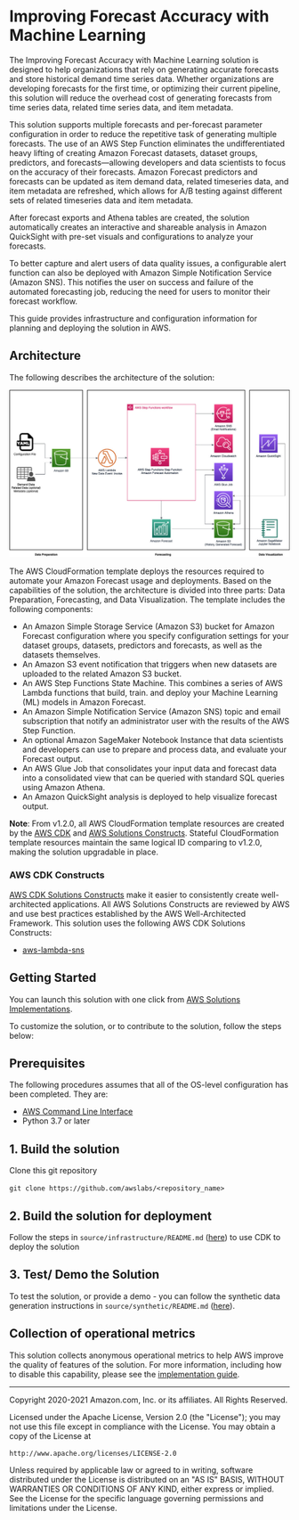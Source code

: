 # Improving Forecast Accuracy with Machine Learning

The Improving Forecast Accuracy with Machine Learning solution is designed to help organizations that rely on generating 
accurate forecasts and store historical demand time series data. Whether organizations are developing forecasts for the 
first time, or optimizing their current pipeline, this solution will reduce the overhead cost of generating forecasts 
from time series data, related time series data, and item metadata.

This solution supports multiple forecasts and per-forecast parameter configuration in order to reduce the repetitive 
task of generating multiple forecasts. The use of an AWS Step Function eliminates the undifferentiated heavy lifting of
creating Amazon Forecast datasets, dataset groups, predictors, and forecasts—allowing developers and data scientists to
focus on the accuracy of their forecasts. Amazon Forecast predictors and forecasts can be updated as item demand data, 
related timeseries data, and item metadata are refreshed, which allows for A/B testing against different sets of related
timeseries data and item metadata. 

After forecast exports and Athena tables are created, the solution automatically creates an interactive and
shareable analysis in Amazon QuickSight with pre-set visuals and configurations to analyze your forecasts. 

To better capture and alert users of data quality issues, a configurable alert function can also be deployed with Amazon
Simple Notification Service (Amazon SNS). This notifies the user on success and failure of the automated forecasting 
job, reducing the need for users to monitor their forecast workflow. 

This guide provides infrastructure and configuration information for planning and deploying the solution in AWS.


## Architecture
The following describes the architecture of the solution:

![architecture](source/images/Forecast.jpg)

The AWS CloudFormation template deploys the resources required to automate your Amazon Forecast usage and deployments.
Based on the capabilities of the solution, the architecture is divided into three parts: Data Preparation, Forecasting,
and Data Visualization. The template includes the following components:

- An Amazon Simple Storage Service (Amazon S3) bucket for Amazon Forecast configuration where you specify configuration
settings for your dataset groups, datasets, predictors and forecasts, as well as the datasets themselves.
- An Amazon S3 event notification that triggers when new datasets are uploaded to the related Amazon S3 bucket.
- An AWS Step Functions State Machine. This combines a series of AWS Lambda functions that build, train. and deploy your
Machine Learning (ML) models in Amazon Forecast.
- An Amazon Simple Notification Service (Amazon SNS) topic and email subscription that notify an administrator user with
the results of the AWS Step Function.
- An optional Amazon SageMaker Notebook Instance that data scientists and developers can use to prepare and process
data, and evaluate your Forecast output.
- An AWS Glue Job that consolidates your input data and forecast data into a consolidated view that can be queried with
standard SQL queries using Amazon Athena.
- An Amazon QuickSight analysis is deployed to help visualize forecast output. 

**Note**: From v1.2.0, all AWS CloudFormation template resources are created by the [AWS CDK](https://aws.amazon.com/cdk/) 
and [AWS Solutions Constructs](https://aws.amazon.com/solutions/constructs/). Stateful CloudFormation template resources 
maintain the same logical ID comparing to v1.2.0, making the solution upgradable in place.

### AWS CDK Constructs 
[AWS CDK Solutions Constructs](https://aws.amazon.com/solutions/constructs/) make it easier to consistently create
well-architected applications. All AWS Solutions Constructs are reviewed by AWS and use best practices established by 
the AWS Well-Architected Framework. This solution uses the following AWS CDK Solutions Constructs: 

- [aws-lambda-sns](https://docs.aws.amazon.com/solutions/latest/constructs/aws-lambda-sns.html)


## Getting Started

You can launch this solution with one click from [AWS Solutions Implementations](https://aws.amazon.com/solutions/implementations/improving-forecast-accuracy-with-machine-learning/). 

To customize the solution, or to contribute to the solution, follow the steps below:

## Prerequisites
The following procedures assumes that all of the OS-level configuration has been completed. They are:

* [AWS Command Line Interface](https://aws.amazon.com/cli/)
* Python 3.7 or later

## 1. Build the solution

Clone this git repository

`git clone https://github.com/awslabs/<repository_name>`

## 2. Build the solution for deployment

Follow the steps in `source/infrastructure/README.md` ([here](source/infrastructure/README.md)) to use CDK to deploy the
solution

## 3. Test/ Demo the Solution

To test the solution, or provide a demo - you can follow the synthetic data generation instructions in
`source/synthetic/README.md` ([here](source/synthetic/README.md)).

## Collection of operational metrics

This solution collects anonymous operational metrics to help AWS improve the quality of features of the solution. For more information, including how to disable this capability, please see the [implementation guide](https://docs.aws.amazon.com/solutions/latest/improving-forecast-accuracy-with-machine-learning/operational-metrics.html).

***

Copyright 2020-2021 Amazon.com, Inc. or its affiliates. All Rights Reserved.

Licensed under the Apache License, Version 2.0 (the "License");
you may not use this file except in compliance with the License.
You may obtain a copy of the License at

    http://www.apache.org/licenses/LICENSE-2.0

Unless required by applicable law or agreed to in writing, software
distributed under the License is distributed on an "AS IS" BASIS,
WITHOUT WARRANTIES OR CONDITIONS OF ANY KIND, either express or implied.
See the License for the specific language governing permissions and
limitations under the License.